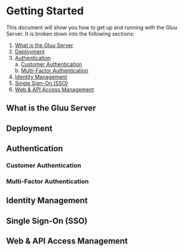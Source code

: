 # Getting Started

This document will show you how to get up and running with the Gluu Server. It is broken down into the following sections:

1. [What is the Gluu Server](#what-is-the-Gluu-Server)  
2. [Deployment](#deployment)  
3. [Authentication](#authentication)   
    a. [Customer Authentication](##customer-authentication)  
    b. [Multi-Factor Authentication](##multi-factor-authentication)  
4. [Identity Management](#identity-management)   
5. [Single Sign-On (SSO)](#single-sign-on)  
6. [Web & API Access Management](#web-api-access-management)  

## What is the Gluu Server



## Deployment



## Authentication

### Customer Authentication
### Multi-Factor Authentication

## Identity Management



## Single Sign-On (SSO)



## Web & API Access Management
